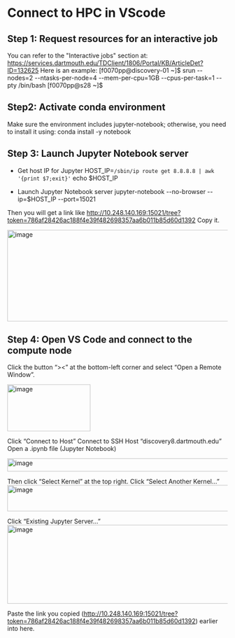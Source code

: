 # Connect to HPC in VScode

## Step 1: Request resources for an interactive job
You can refer to the "Interactive jobs" section at:
https://services.dartmouth.edu/TDClient/1806/Portal/KB/ArticleDet?ID=132625
Here is an example:
[f0070pp@discovery-01 ~]$ srun --nodes=2 --ntasks-per-node=4 --mem-per-cpu=1GB --cpus-per-task=1 --pty /bin/bash
[f0070pp@s28 ~]$

## Step2: Activate conda environment
Make sure the environment includes jupyter-notebook; otherwise, you need to install it using: conda install -y notebook

## Step 3: Launch Jupyter Notebook server
- Get host IP for Jupyter
HOST_IP=`/sbin/ip route get 8.8.8.8 | awk '{print $7;exit}'`
echo $HOST_IP

- Launch Jupyter Notebook server
jupyter-notebook --no-browser --ip=$HOST_IP --port=15021

Then you will get a link like http://10.248.140.169:15021/tree?token=786af28426ac188f4e39f482698357aa6b011b85d60d1392
Copy it.  

<img width="980" height="209" alt="image" src="https://github.com/user-attachments/assets/5721306c-426d-452b-9e47-12cc0c9caf0f" />

## Step 4: Open VS Code and connect to the compute node 
Click the button “><” at the bottom-left corner and select “Open a Remote Window”.  

<img width="190" height="107" alt="image" src="https://github.com/user-attachments/assets/364679b4-12bd-448b-bfe0-065c74f2ebdf" />

Click “Connect to Host”
Connect to SSH Host “discovery8.dartmouth.edu”
Open a .ipynb file (Jupyter Notebook)  

<img width="700" height="30" alt="image" src="https://github.com/user-attachments/assets/950cc6b1-77bd-49e3-a482-6508f3d3072b" />

Then click “Select Kernel” at the top right.
Click “Select Another Kernel…”
<img width="700" height="60" alt="image" src="https://github.com/user-attachments/assets/847035c9-a11e-4cab-ace5-0104345145df" />

Click “Existing Jupyter Server…”
<img width="700" height="180" alt="image" src="https://github.com/user-attachments/assets/aa8626a5-7902-4d18-94d1-200142ab53c7" />

Paste the link you copied (http://10.248.140.169:15021/tree?token=786af28426ac188f4e39f482698357aa6b011b85d60d1392) earlier into here.

